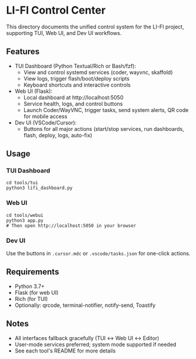# LI-FI Control Center

This directory documents the unified control system for the LI-FI project, supporting TUI, Web UI, and Dev UI workflows.

## Features

- TUI Dashboard (Python Textual/Rich or Bash/fzf):
  - View and control systemd services (coder, wayvnc, skaffold)
  - View logs, trigger flash/boot/deploy scripts
  - Keyboard shortcuts and interactive controls
- Web UI (Flask):
  - Local dashboard at http://localhost:5050
  - Service health, logs, and control buttons
  - Launch Coder/WayVNC, trigger tasks, send system alerts, QR code for mobile access
- Dev UI (VSCode/Cursor):
  - Buttons for all major actions (start/stop services, run dashboards, flash, deploy, logs, auto-fix)

## Usage

### TUI Dashboard

```
cd tools/tui
python3 lifi_dashboard.py
```

### Web UI

```
cd tools/webui
python3 app.py
# Then open http://localhost:5050 in your browser
```

### Dev UI

Use the buttons in `.cursor.mdc` or `.vscode/tasks.json` for one-click actions.

## Requirements

- Python 3.7+
- Flask (for web UI)
- Rich (for TUI)
- Optionally: qrcode, terminal-notifier, notify-send, Toastify

## Notes

- All interfaces fallback gracefully (TUI ↔ Web UI ↔ Editor)
- User-mode services preferred; system mode supported if needed
- See each tool's README for more details
